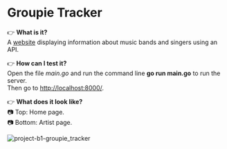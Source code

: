 # Groupie Tracker

👉 **What is it?**\
A [website](https://github.com/01-edu/public/tree/master/subjects/groupie-tracker) displaying information about music bands and singers using an API.

👉 **How can I test it?**\
Open the file *main.go* and run the command line **go run main.go** to run the server.\
Then go to [http://localhost:8000/](http://localhost:8000/).

👉 **What does it look like?** \
📷 Top: Home page.\
📷 Bottom: Artist page.

![project-b1-groupie_tracker](https://user-images.githubusercontent.com/87578863/129483205-65567b4d-bbea-476f-912d-8e61bcde734a.jpg)
